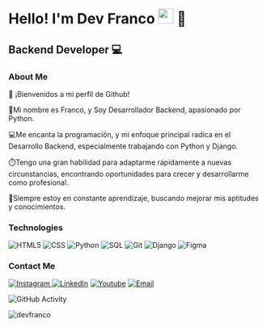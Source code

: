 <h1>Hello! I'm Dev Franco <img src="https://raw.githubusercontent.com/iampavangandhi/iampavangandhi/master/gifs/Hi.gif" width="30px"> 🚀</h1>
<h2>Backend Developer 💻</h2>

### About Me
👋 ¡Bienvenidos a mi perfil de Github!

📌Mi nombre es Franco, y Soy Desarrollador Backend, apasionado por Python.

💻Me encanta la programación, y mi enfoque principal radica en el Desarrollo Backend, especialmente trabajando con Python y Django.

⏱️Tengo una gran habilidad para adaptarme rápidamente a nuevas circunstancias, encontrando oportunidades para crecer y desarrollarme como profesional.

📖Siempre estoy en constante aprendizaje, buscando mejorar mis aptitudes y conocimientos.

### Technologies
  ![HTML5](https://img.shields.io/badge/-HTML5-333333?style=flat&logo=HTML5)
  ![CSS](https://img.shields.io/badge/-CSS-333333?style=flat&logo=CSS3&logoColor=1572B6)
  ![Python](https://img.shields.io/badge/Python-3670A0?style=flat&logo=Python&logoColor=1572B6)
  ![SQL](https://img.shields.io/badge/SQL-E84039?style=flat&logo=SQL&logoColor=ffffff)
  ![Git](https://img.shields.io/badge/Git-F05032?style=flat&logo=Git&logoColor=ffffff)
  ![Django](https://img.shields.io/badge/Django-092E20?style=flat&logo=Django&logoColor=ffffff)
  ![Figma](https://img.shields.io/badge/-Figma-333333?style=flat&logo=figma)
  <br/>

### Contact Me
<a href="https://www.instagram.com/tu_usuario_de_instagram/">
  <img alt="Instagram" src="https://www.instagram.com/devfranco/Instagram-tu_usuario_de_instagram-E4405F?style=flat-square&logo=instagram">
</a>
<a href="https://www.linkedin.com/in/devfranco/"><img alt="LinkedIn" src="https://img.shields.io/badge/LinkedIn-devfranco-blue?style=flat-square&logo=linkedin"></a>
<a href="https://www.youtube.com/channel/UCJ6WcZj9X9ni9PniyHjWp-w"><img alt="Youtube" src="https://img.shields.io/badge/Youtube-devfranco-blue?style=flat-square&logo=youtube"></a>
<a href="fran18632@gmail.com"><img alt="Email" src="https://img.shields.io/badge/Gmail-fran18632@gmail.com-blue?style=flat-square&logo=gmail"></a>  

![GitHub Activity](https://github-readme-stats.vercel.app/api?username=devfranco&show_icons=true)

<p align="left"> <img src="https://komarev.com/ghpvc/?username=mauro069&label=Profile%20views&color=0e75b6&style=flat" alt="devfranco" /> </p>

